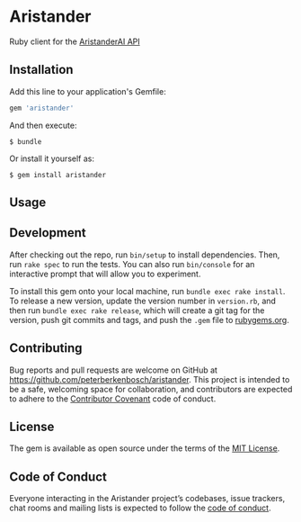 # Aristander

Ruby client for the [AristanderAI API](https://docs.aristander.ai/v1/)

## Installation

Add this line to your application's Gemfile:

```ruby
gem 'aristander'
```

And then execute:

    $ bundle

Or install it yourself as:

    $ gem install aristander

## Usage


## Development

After checking out the repo, run `bin/setup` to install dependencies. Then, run `rake spec` to run the tests. You can also run `bin/console` for an interactive prompt that will allow you to experiment.

To install this gem onto your local machine, run `bundle exec rake install`. To release a new version, update the version number in `version.rb`, and then run `bundle exec rake release`, which will create a git tag for the version, push git commits and tags, and push the `.gem` file to [rubygems.org](https://rubygems.org).

## Contributing

Bug reports and pull requests are welcome on GitHub at https://github.com/peterberkenbosch/aristander. This project is intended to be a safe, welcoming space for collaboration, and contributors are expected to adhere to the [Contributor Covenant](http://contributor-covenant.org) code of conduct.

## License

The gem is available as open source under the terms of the [MIT License](https://opensource.org/licenses/MIT).

## Code of Conduct

Everyone interacting in the Aristander project’s codebases, issue trackers, chat rooms and mailing lists is expected to follow the [code of conduct](https://github.com/peterberkenbosch/aristander/blob/master/CODE_OF_CONDUCT.md).
